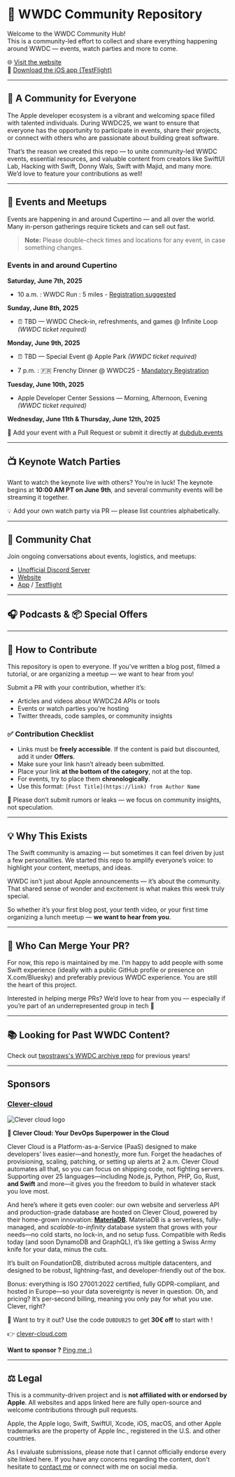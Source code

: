 # 🎉 WWDC Community Repository

Welcome to the WWDC Community Hub!  
This is a community-led effort to collect and share everything happening around WWDC — events, watch parties and more to come.

🌐 [Visit the website](https://dubdub.events)  
📱 [Download the iOS app (TestFlight)](https://dubdub.events/app)

---

## 🤝 A Community for Everyone

The Apple developer ecosystem is a vibrant and welcoming space filled with talented individuals. During WWDC25, we want to ensure that everyone has the opportunity to participate in events, share their projects, or connect with others who are passionate about building great software.

That’s the reason we created this repo — to unite community-led WWDC events, essential resources, and valuable content from creators like SwiftUI Lab, Hacking with Swift, Donny Wals, Swift with Majid, and many more. We’d love to feature your contributions as well!

---

## 📍 Events and Meetups

Events are happening in and around Cupertino — and all over the world. Many in-person gatherings require tickets and can sell out fast.

> **Note:** Please double-check times and locations for any event, in case something changes.

### Events in and around Cupertino

**Saturday, June 7th, 2025**  
- 10 a.m. : WWDC Run : 5 miles - [Registration suggested](https://lu.ma/uob9fld4) 



**Sunday, June 8th, 2025**
- ⏰ TBD — WWDC Check-in, refreshments, and games @ Infinite Loop *(WWDC ticket required)*

**Monday, June 9th, 2025**
- ⏰ TBD — Special Event @ Apple Park *(WWDC ticket required)*

- 7 p.m. : 🇫🇷 Frenchy Dinner @ WWDC25 - [Mandatory Registration](https://lu.ma/9vs7dmot) 

**Tuesday, June 10th, 2025**
- Apple Developer Center Sessions — Morning, Afternoon, Evening *(WWDC ticket required)*

**Wednesday, June 11th & Thursday, June 12th, 2025**

📝 Add your event with a Pull Request or submit it directly at [dubdub.events](https://dubdub.events)

---

## 📺 Keynote Watch Parties

Want to watch the keynote live with others? You’re in luck! The keynote begins at **10:00 AM PT on June 9th**, and several community events will be streaming it together.

💡 Add your own watch party via PR — please list countries alphabetically.

---

## 💬 Community Chat

Join ongoing conversations about events, logistics, and meetups:

- [Unofficial Discord Server](https://discord.gg/6DD8sRnn)
- [Website](https://dubdub.events)
- [App](https://dubdub.events/app) / [Testflight](https://dubdub.events/testflight) 

---

## 🎧 Podcasts & 📦 Special Offers


---

## 🙌 How to Contribute

This repository is open to everyone. If you’ve written a blog post, filmed a tutorial, or are organizing a meetup — we want to hear from you!

Submit a PR with your contribution, whether it’s:

- Articles and videos about WWDC24 APIs or tools
- Events or watch parties you're hosting
- Twitter threads, code samples, or community insights

### ✅ Contribution Checklist

- Links must be **freely accessible**. If the content is paid but discounted, add it under **Offers**.
- Make sure your link hasn’t already been submitted.
- Place your link **at the bottom of the category**, not at the top.
- For events, try to place them **chronologically**.
- Use this format: `[Post Title](https://link) from Author Name`

🚫 Please don’t submit rumors or leaks — we focus on community insights, not speculation.

---

## 💡 Why This Exists

The Swift community is amazing — but sometimes it can feel driven by just a few personalities. We started this repo to amplify everyone’s voice: to highlight *your* content, meetups, and ideas.

WWDC isn’t just about Apple announcements — it’s about the community. That shared sense of wonder and excitement is what makes this week truly special.

So whether it’s your first blog post, your tenth video, or your first time organizing a lunch meetup — **we want to hear from you**.

---

## 🔧 Who Can Merge Your PR?

For now, this repo is maintained by me. I'm happy to add people with some Swift experience (ideally with a public GitHub profile or presence on X.com/Bluesky) and preferably previous WWDC experience. You are still the heart of this project.

Interested in helping merge PRs? We’d love to hear from you — especially if you’re part of an underrepresented group in tech 💜

---

## 📚 Looking for Past WWDC Content?

Check out [twostraws's WWDC archive repo](https://github.com/twostraws/wwdc) for previous years!


---

## Sponsors

### [Clever-cloud](https://clever-cloud.com)


![Clever cloud logo](https://cdn.clever-cloud.com/uploads/2023/03/logowhitetext-1.svg)

**🚀 Clever Cloud: Your DevOps Superpower in the Cloud**

Clever Cloud is a Platform-as-a-Service (PaaS) designed to make developers’ lives easier—and honestly, more fun. Forget the headaches of provisioning, scaling, patching, or setting up alerts at 2 a.m. Clever Cloud automates all that, so you can focus on shipping code, not fighting servers. Supporting over 25 languages—including Node.js, Python, PHP, Go, Rust, **and Swift** and more—it gives you the freedom to build in whatever stack you love most. 

And here’s where it gets even cooler: our own website and serverless API and production-grade database are hosted on Clever Cloud, powered by their home-grown innovation: **[MateriaDB](https://www.clever-cloud.com/fr/materia-serverless/)**. MateriaDB is a serverless, fully-managed, and *scalable-to-infinity* database system that grows with your needs—no cold starts, no lock-in, and no setup fuss. Compatible with Redis today (and soon DynamoDB and GraphQL), it’s like getting a Swiss Army knife for your data, minus the cuts.

It’s built on FoundationDB, distributed across multiple datacenters, and designed to be robust, lightning-fast, and developer-friendly out of the box.

Bonus: everything is ISO 27001:2022 certified, fully GDPR-compliant, and hosted in Europe—so your data sovereignty is never in question. Oh, and pricing? It’s per-second billing, meaning you only pay for what you use. Clever, right?

🤑 Want to try it out? Use the code `DUBDUB25` to get **30€ off** to start with !

👉 [clever-cloud.com](https://www.clever-cloud.com)


**Want to sponsor ?**  [Ping me :)](https://clementsauvage.me/contact)

---

## ⚖️ Legal

This is a community-driven project and is **not affiliated with or endorsed by Apple**. All websites and apps linked here are fully open-source and welcome contributions through pull requests.

Apple, the Apple logo, Swift, SwiftUI, Xcode, iOS, macOS, and other Apple trademarks are the property of Apple Inc., registered in the U.S. and other countries.

As I evaluate submissions, please note that I cannot officially endorse every site linked here. If you have any concerns regarding the content, don't hesitate to [contact me](https://clementsauvage.me/contact) or connect with me on social media.
